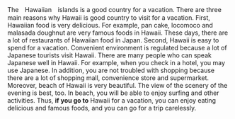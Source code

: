 
The　Hawaiian　islands is a good country for a vacation.
  There are three main reasons why Hawaii is good country to visit for a vacation. First, Hawaiian food is very delicious. For example, pan cake, locomoco and malasada doughnut are very famous foods in Hawaii. These days, there are a lot of restaurants of Hawaiian food in Japan. Second, Hawaii is easy to spend for a vacation. Convenient environment is regulated because a lot of Japanese tourists visit Hawaii. There are many people who can speak Japanese well in Hawaii. For example, when you check in a hotel, you may use Japanese. In addition, you are not troubled with shopping because there are a lot of shopping mall, convenience store and supermarket. Moreover, beach of Hawaii is very beautiful. The view of the scenery of the evening is best, too. In beach, you will be able to enjoy surfing and other activities. Thus, __if you go to__ Hawaii for a vacation, you can enjoy eating delicious and famous foods, and you can go for a trip carelessly.

 

